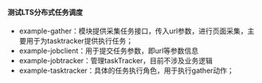 #### 测试LTS分布式任务调度
* example-gather：模块提供采集任务接口，传入url参数，进行页面采集，主要用于为tasktracker提供执行任务；
* example-jobclient：用于提交任务参数，即url等参数信息
* example-jobtracker：管理taskTracker，目前不涉及业务逻辑
* example-tasktracker：具体的任务执行角色，用于执行gather动作；